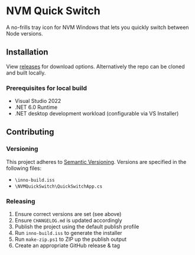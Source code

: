# NVM Quick Switch

A no-frills tray icon for NVM Windows that lets you quickly switch between Node versions.

## Installation

View [releases](https://github.com/razzp/nvm-quick-switch/releases) for download options. Alternatively the repo can be cloned and built locally.

### Prerequisites for local build

- Visual Studio 2022
- .NET 6.0 Runtime
- .NET desktop development workload (configurable via VS Installer)

## Contributing

### Versioning

This project adheres to [Semantic Versioning](https://semver.org/spec/v2.0.0.html). Versions are specified in the following files:

- `\inno-build.iss`
- `\NVMQuickSwitch\QuickSwitchApp.cs`

### Releasing

1. Ensure correct versions are set (see above)
2. Ensure `CHANGELOG.md` is updated accordingly
3. Publish the project using the default publish profile
4. Run `inno-build.iss` to generate the installer
5. Run `make-zip.ps1` to ZIP up the publish output
6. Create an appropriate GitHub release & tag
